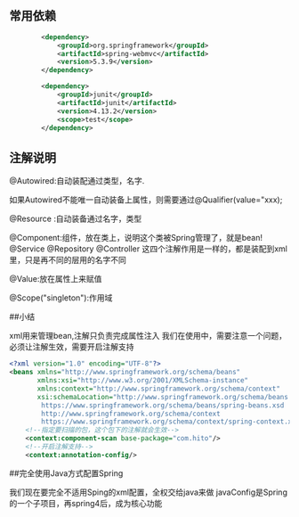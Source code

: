 ## 常用依赖
```xml
        <dependency>
            <groupId>org.springframework</groupId>
            <artifactId>spring-webmvc</artifactId>
            <version>5.3.9</version>
        </dependency>

        <dependency>
            <groupId>junit</groupId>
            <artifactId>junit</artifactId>
            <version>4.13.2</version>
            <scope>test</scope>
        </dependency>
```
## 注解说明
@Autowired:自动装配通过类型，名字.

如果Autowired不能唯一自动装备上属性，则需要通过@Qualifier(value="xxx);

@Resource :自动装备通过名字，类型

@Component:组件，放在类上，说明这个类被Spring管理了，就是bean!
    @Service @Repository @Controller
    这四个注解作用是一样的，都是装配到xml里，只是再不同的层用的名字不同


@Value:放在属性上来赋值

@Scope("singleton"):作用域

##小结

xml用来管理bean,注解只负责完成属性注入
我们在使用中，需要注意一个问题，必须让注解生效，需要开启注解支持
```xml
<?xml version="1.0" encoding="UTF-8"?>
<beans xmlns="http://www.springframework.org/schema/beans"
       xmlns:xsi="http://www.w3.org/2001/XMLSchema-instance"
       xmlns:context="http://www.springframework.org/schema/context"
       xsi:schemaLocation="http://www.springframework.org/schema/beans
        https://www.springframework.org/schema/beans/spring-beans.xsd
        http://www.springframework.org/schema/context
        https://www.springframework.org/schema/context/spring-context.xsd">
    <!--指定要扫描的包，这个包下的注解就会生效-->
    <context:component-scan base-package="com.hito"/>
    <!--开启注解支持-->
    <context:annotation-config/>
```

##完全使用Java方式配置Spring

我们现在要完全不适用Sping的xml配置，全权交给java来做
javaConfig是Spring的一个子项目，再spring4后，成为核心功能